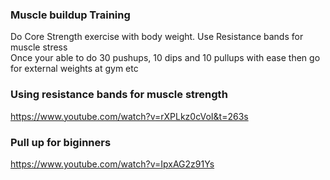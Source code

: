 ### Muscle buildup Training

Do Core Strength exercise with body weight. 
Use Resistance bands for muscle stress  
Once your able to do 30 pushups, 10 dips and 10 pullups with ease then go for external weights at gym etc  

### Using resistance bands for muscle strength  
https://www.youtube.com/watch?v=rXPLkz0cVoI&t=263s   

### Pull up for biginners
https://www.youtube.com/watch?v=IpxAG2z91Ys  






